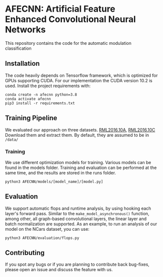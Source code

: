 # AFECNN: Artificial Feature Enhanced Convolutional Neural Networks
This repository contains the code for the automatic modulation classification


## Installation
The code heavily depends on Tensorflow framework, which is 
optimized  for GPUs supporting CUDA. For our implementation the CUDA version 10.2 is used. Install the project
requirements with:
```
conda create -n afecnn python=3.8
conda activate afecnn
pip3 install -r requirements.txt
```

## Training Pipeline
We evaluated our approach on three datasets. [RML2016.10A](https://opendata.deepsig.io/datasets/2016.10/RML2016.10a.tar.bz), 
[RML2016.10C](https://opendata.deepsig.io/datasets/2016.04/2016.04C.multisnr.tar.bz)
Download them and extract them. By default, they are assumed to be in `/data/`

### Training
We use different optimization models for training. Various models can be found in the models folder.
Training and evaluation can be performed at the same time, and the results are stored in the runs folder.
```
python3 AFECNN/models/[model_name]/[model.py]
```


## Evaluation
We support automatic flops and runtime analysis, by using hooking each layer's forward pass. Similar to the 
`make_model_asynchronous()` function, among other, all graph-based convolutional layers, the linear layer and 
batch normalization are supported. As an example, to run an analysis of our model on the 
NCars dataset, you can use:
```
python3 AFECNN/evaluation/flops.py 
```


## Contributing
If you spot any bugs or if you are planning to contribute back bug-fixes, please open an issue and
discuss the feature with us.


